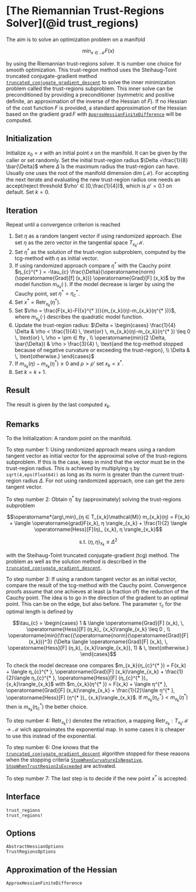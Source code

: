 # [The Riemannian Trust-Regions Solver](@id trust_regions)

The aim is to solve an optimization problem on a manifold

```math
\operatorname*{min}_{x  ∈  \mathcal{M}} F(x)
```

by using the Riemannian trust-regions solver. It is number one choice for smooth
optimization. This trust-region method uses the Steihaug-Toint truncated
conjugate-gradient method [`truncated_conjugate_gradient_descent`](@ref)
to solve the inner minimization problem called the
trust-regions subproblem. This inner solve can be preconditioned by providing
a preconditioner (symmetric and positive deﬁnite, an approximation of the
inverse of the Hessian of $F$). If no Hessian of the cost function $F$ is
provided, a standard approximation of the Hessian based on the gradient
$\operatorname{grad}F$ with [`ApproxHessianFiniteDifference`](@ref) will be computed.

## Initialization

Initialize $x_0 = x$ with an initial point $x$ on the manifold. It can be
given by the caller or set randomly. Set the initial trust-region radius
$\Delta =\frac{1}{8} \bar{\Delta}$ where $\bar{\Delta}$ is the maximum radius
the trust-region can have. Usually one uses
the root of the manifold dimension $\operatorname{dim}(\mathcal{M})$.
For accepting the next iterate and evaluating the new trust-region radius one
needs an accept/reject threshold $\rho'  ∈  [0,\frac{1}{4})$, which is
$\rho' = 0.1$ on default. Set $k=0$.

## Iteration

Repeat until a convergence criterion is reached

1. Set $η$ as a random tangent vector if using randomized approach. Else
    set $η$ as the zero vector in the tangential space $T_{x_k}\mathcal{M}$.
2. Set $η^{* }$ as the solution of the trust-region subproblem, computed by
    the tcg-method with $η$ as initial vector.
3. If using randomized approach compare $η^{* }$ with the Cauchy point
    $η_{c}^{* } = -\tau_{c} \frac{\Delta}{\operatorname{norm}(\operatorname{Grad}[f] (x_k))} \operatorname{Grad}[F] (x_k)$ by the model function $m_{x_k}(⋅)$. If the
    model decrease is larger by using the Cauchy point, set
    $η^{* } = η_{c}^{* }$.
4. Set ${x}^{* } = \operatorname{Retr}_{x_k}(η^{* })$.
5. Set $\rho = \frac{F(x_k)-F({x}^{* })}{m_{x_k}(η)-m_{x_k}(η^{* })}$, where
    $m_{x_k}(⋅)$ describes the quadratic model function.
6. Update the trust-region radius:
    $\Delta = \begin{cases} \frac{1}{4} \Delta & \rho < \frac{1}{4} \,
    \text{or} \, m_{x_k}(η)-m_{x_k}(η^{* }) \leq 0 \, \text{or}  \,
    \rho = \pm  ∈ fty , \\ \operatorname{min}(2 \Delta, \bar{\Delta}) &
    \rho > \frac{3}{4} \, \text{and the tcg-method stopped because of negative
    curvature or exceeding the trust-region}, \\ \Delta & \, \text{otherwise.}
    \end{cases}$
7. If $m_{x_k}(η)-m_{x_k}(η^{* }) \geq 0$ and $\rho > \rho'$ set
    $x_k = {x}^{* }$.
8. Set $k = k+1$.

## Result

The result is given by the last computed $x_k$.

## Remarks

To the Initialization: A random point on the manifold.

To step number 1: Using randomized approach means using a random tangent
vector as initial vector for the approximal solve of the trust-regions
subproblem. If this is the case, keep in mind that the vector must be in the
trust-region radius. This is achieved by multiplying
`η` by `sqrt(4,eps(Float64))` as long as
its norm is greater than the current trust-region radius $\Delta$.
For not using randomized approach, one can get the zero tangent vector.

To step number 2: Obtain $η^{* }$ by (approximately) solving the
trust-regions subproblem

```math
\operatorname*{arg\,min}_{η  ∈  T_{x_k}\mathcal{M}} m_{x_k}(η) = F(x_k) +
\langle \operatorname{grad}F(x_k), η \rangle_{x_k} + \frac{1}{2} \langle
\operatorname{Hess}[F](η)_ {x_k}, η \rangle_{x_k}
```

```math
\text{s.t.} \; \langle η, η \rangle_{x_k} \leq {\Delta}^2
```

with the Steihaug-Toint truncated conjugate-gradient (tcg) method. The problem
as well as the solution method is described in the
[`truncated_conjugate_gradient_descent`](@ref).

To step number 3: If using a random tangent vector as an initial vector, compare
the result of the tcg-method with the Cauchy point. Convergence proofs assume
that one achieves at least (a fraction of) the reduction of the Cauchy point.
The idea is to go in the direction of the gradient to an optimal point. This
can be on the edge, but also before.
The parameter $\tau_{c}$ for the optimal length is defined by

```math
\tau_{c} = \begin{cases} 1 & \langle \operatorname{Grad}[F] (x_k), \,
\operatorname{Hess}[F] (η_k)_ {x_k}\rangle_{x_k} \leq 0 , \\
\operatorname{min}(\frac{{\operatorname{norm}(\operatorname{Grad}[F] (x_k))}^3}
{\Delta \langle \operatorname{Grad}[F] (x_k), \,
\operatorname{Hess}[F] (η_k)_ {x_k}\rangle_{x_k}}, 1) & \, \text{otherwise.}
\end{cases}
```

To check the model decrease one compares
$m_{x_k}(η_{c}^{* }) = F(x_k) + \langle η_{c}^{* },
\operatorname{Grad}[F] (x_k)\rangle_{x_k} + \frac{1}{2}\langle η_{c}^{* },
\operatorname{Hess}[F] (η_{c}^{* })_ {x_k}\rangle_{x_k}$ with
$m_{x_k}(η^{* }) = F(x_k) + \langle η^{* },
\operatorname{Grad}[F] (x_k)\rangle_{x_k} + \frac{1}{2}\langle η^{* },
\operatorname{Hess}[F] (η^{* })_ {x_k}\rangle_{x_k}$.
If $m_{x_k}(η_{c}^{* }) < m_{x_k}(η^{* })$ then is
$m_{x_k}(η_{c}^{* })$ the better choice.

To step number 4: $\operatorname{Retr}_{x_k}(⋅)$ denotes the retraction, a
mapping $\operatorname{Retr}_{x_k}:T_{x_k}\mathcal{M} \rightarrow \mathcal{M}$
wich approximates the exponential map. In some cases it is cheaper to use this
instead of the exponential.

To step number 6: One knows that the [`truncated_conjugate_gradient_descent`](@ref) algorithm stopped for
these reasons when the stopping criteria [`StopWhenCurvatureIsNegative`](@ref),
[`StopWhenTrustRegionIsExceeded`](@ref) are activated.

To step number 7: The last step is to decide if the new point ${x}^{* }$ is
accepted.

## Interface

```@docs
trust_regions
trust_regions!
```

## Options

```@docs
AbstractHessianOptions
TrustRegionsOptions
```

## Approximation of the Hessian

```@docs
ApproxHessianFiniteDifference
```
